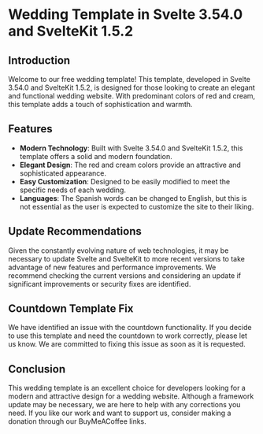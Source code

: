 # Wedding Template in Svelte 3.54.0 and SvelteKit 1.5.2

## Introduction

Welcome to our free wedding template! This template, developed in Svelte 3.54.0 and SvelteKit 1.5.2, is designed for those looking to create an elegant and functional wedding website. With predominant colors of red and cream, this template adds a touch of sophistication and warmth.

## Features

- **Modern Technology**: Built with Svelte 3.54.0 and SvelteKit 1.5.2, this template offers a solid and modern foundation.
- **Elegant Design**: The red and cream colors provide an attractive and sophisticated appearance.
- **Easy Customization**: Designed to be easily modified to meet the specific needs of each wedding.
- **Languages**: The Spanish words can be changed to English, but this is not essential as the user is expected to customize the site to their liking.

## Update Recommendations

Given the constantly evolving nature of web technologies, it may be necessary to update Svelte and SvelteKit to more recent versions to take advantage of new features and performance improvements. We recommend checking the current versions and considering an update if significant improvements or security fixes are identified.

## Countdown Template Fix

We have identified an issue with the countdown functionality. If you decide to use this template and need the countdown to work correctly, please let us know. We are committed to fixing this issue as soon as it is requested.

## Conclusion

This wedding template is an excellent choice for developers looking for a modern and attractive design for a wedding website. Although a framework update may be necessary, we are here to help with any corrections you need. If you like our work and want to support us, consider making a donation through our BuyMeACoffee links.
